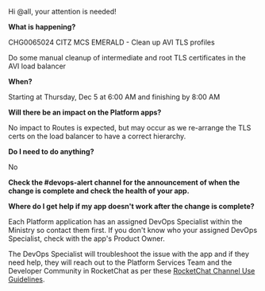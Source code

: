 Hi @all, your attention is needed! 

**What is happening?**

CHG0065024 CITZ MCS EMERALD - Clean up AVI TLS profiles

Do some manual cleanup of intermediate and root TLS certificates in the AVI load balancer

**When?**

Starting at Thursday, Dec 5 at 6:00 AM and finishing by 8:00 AM

**Will there be an impact on the Platform apps?**

No impact to Routes is expected, but may occur as we re-arrange the TLS certs on the load balancer to have a correct hierarchy.

**Do I need to do anything?**

No

**Check the #devops-alert channel for the announcement of when the change is complete and check the health of your app.**

**Where do I get help if my app doesn't work after the change is complete?**

Each Platform application has an assigned DevOps Specialist within the Ministry so contact them first. If you don't know who your assigned DevOps Specialist, check with the app's Product Owner.

The DevOps Specialist will troubleshoot the issue with the app and if they need help, they will reach out to the Platform Services Team and the Developer Community in RocketChat as per these [RocketChat Channel Use Guidelines](https://developer.gov.bc.ca/docs/default/component/bc-developer-guide/rocketchat/rocketchat-channel-descriptions/).
